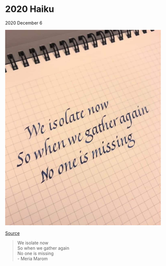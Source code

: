 # 2020 Haiku

2020 December 6

![image of haiku](df48130df85de2db574aae13099e641ebe2addc0.jpg)

[Source](https://covid-19archive.org/s/archive/item/17581)

> We isolate now  
> So when we gather again  
> No one is missing  
> \- Meria Marom
